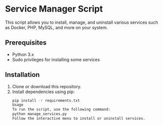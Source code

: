 # Service Manager Script

This script allows you to install, manage, and uninstall various services such as Docker, PHP, MySQL, and more on your system.

## Prerequisites

- Python 3.x
- Sudo privileges for installing some services

## Installation

1. Clone or download this repository.
2. Install dependencies using pip:
   ```bash
   pip install -r requirements.txt
   Usage
   To run the script, use the following command:
   python manage_services.py
   Follow the interactive menu to install or uninstall services.
   ```
